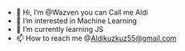 - 👋 Hi, I’m @Wazven you can Call me Aldi
- 👀 I’m interested in Machine Learning
- 🌱 I’m currently learning JS
- 📫 How to reach me @Aldikuzkuz55@gmail.com
